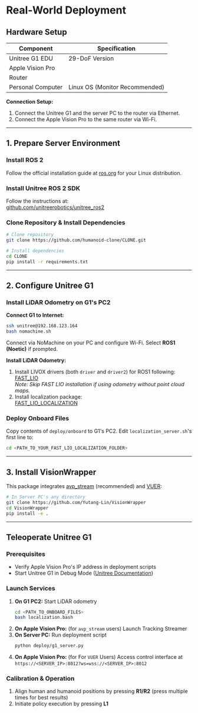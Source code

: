 # Real-World Deployment

## Hardware Setup

| **Component**            | **Specification**         |
|--------------------------|---------------------------|
| Unitree G1 EDU           | 29-DoF Version            |
| Apple Vision Pro         |                           |
| Router                   |                           |
| Personal Computer        | Linux OS (Monitor Recommended) |

**Connection Setup:**  
1. Connect the Unitree G1 and the server PC to the router via Ethernet.  
2. Connect the Apple Vision Pro to the same router via Wi-Fi.

---

## 1. Prepare Server Environment
### Install ROS 2
Follow the official installation guide at [ros.org](https://www.ros.org/) for your Linux distribution.

### Install Unitree ROS 2 SDK
Follow the instructions at:  
[github.com/unitreerobotics/unitree_ros2](https://github.com/unitreerobotics/unitree_ros2)

### Clone Repository & Install Dependencies
```bash
# Clone repository
git clone https://github.com/humanoid-clone/CLONE.git

# Install dependencies
cd CLONE
pip install -r requirements.txt
```

---

## 2. Configure Unitree G1
### Install LiDAR Odometry on G1's PC2
**Connect G1 to Internet:**  
```bash
ssh unitree@192.168.123.164
bash nomachine.sh
```
Connect via NoMachine on your PC and configure Wi-Fi. Select **ROS1 (Noetic)** if prompted.

**Install LiDAR Odometry:**  
1. Install LIVOX drivers (both `driver` and `driver2`) for ROS1 following:  
   [FAST_LIO](https://github.com/hku-mars/FAST_LIO)  
   *Note: Skip FAST LIO installation if using odometry without point cloud maps.*  
2. Install localization package:  
   [FAST_LIO_LOCALIZATION](https://github.com/HViktorTsoi/FAST_LIO_LOCALIZATION)

### Deploy Onboard Files
Copy contents of `deploy/onboard` to G1's PC2. Edit `localization_server.sh`'s first line to:  
```bash
cd <PATH_TO_YOUR_FAST_LIO_LOCALIZATION_FOLDER>
```

---

## 3. Install VisionWrapper
This package integrates [avp_stream](https://github.com/Improbable-AI/VisionProTeleop) (recommended) and [VUER](https://github.com/unitreerobotics/avp_teleoperate):
```bash
# In Server PC's any directory
git clone https://github.com/Yutang-Lin/VisionWrapper
cd VisionWrapper
pip install -e .
```

---

## Teleoperate Unitree G1
### Prerequisites
- Verify Apple Vision Pro's IP address in deployment scripts
- Start Unitree G1 in Debug Mode ([Unitree Documentation](https://support.unitree.com/home/zh/G1_developer/remote_control))

### Launch Services
1. **On G1 PC2:** Start LiDAR odometry  
   ```bash
   cd <PATH_TO_ONBOARD_FILES>
   bash localization.bash
   ```
2. **On Apple Vision Pro:** (for `avp_stream` users) Launch Tracking Streamer 
3. **On Server PC:** Run deployment script  
   ```bash
   python deploy/g1_server.py
   ```
4. **On Apple Vision Pro:** (for For `VUER` Users) Access control interface at  
   `https://<SERVER_IP>:8012?ws=wss://<SERVER_IP>:8012` 

### Calibration & Operation
1. Align human and humanoid positions by pressing **R1/R2** (press multiple times for best results)  
2. Initiate policy execution by pressing **L1**